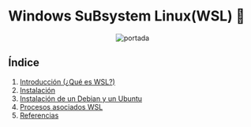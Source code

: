 #  Windows SuBsystem Linux(WSL) :penguin:
<p align="center">
   <img src="img/descarga.png" alt="portada"/>
</p>

## Índice

1. [Introducción (¿Qué es WSL?)](introduccion)
2. [Instalación](instalación)
3. [Instalación de un Debian y un Ubuntu](#instalaciondebianubuntu)
4. [Procesos asociados WSL](procesos)
5. [Referencias](referencias)
